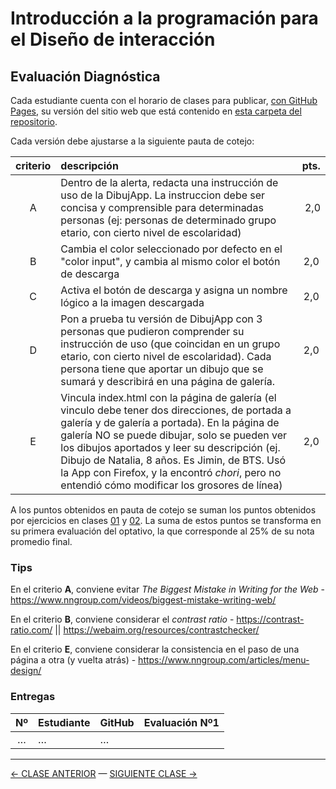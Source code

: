 # Introducción a la programación para el Diseño de interacción

## Evaluación Diagnóstica

Cada estudiante cuenta con el horario de clases para publicar, [con GitHub Pages](https://docs.github.com/es/free-pro-team@latest/github/working-with-github-pages/configuring-a-publishing-source-for-your-github-pages-site), su versión del sitio web que está contenido en [esta carpeta del repositorio](https://profesorfaco.github.io/interaccion/sesion_03/).

Cada versión debe ajustarse a la siguiente pauta de cotejo:

| criterio | descripción             | pts. |
|:----:|:----------------------------|:----:|
| A	| Dentro de la alerta, redacta una instrucción de uso de la DibujApp. La instruccion debe ser concisa y comprensible para determinadas personas (ej: personas de determinado grupo etario, con cierto nivel de escolaridad)	| 2,0 |
| B	| Cambia el color seleccionado por defecto en el "color input", y cambia al mismo color el botón de descarga | 2,0 |
| C	| Activa el botón de descarga y asigna un nombre lógico a la imagen descargada	| 2,0 |
| D	| Pon a prueba tu versión de DibujApp con 3 personas que pudieron comprender su instrucción de uso (que coincidan en un grupo etario, con cierto nivel de escolaridad). Cada persona tiene que aportar un dibujo que se sumará y describirá en una página de galería.	| 2,0 |
| E	| Vincula index.html con la página de galería (el vinculo debe tener dos direcciones, de portada a galería y de galería a portada). En la página de galería NO se puede dibujar, solo se pueden ver los dibujos aportados y leer su descripción (ej. Dibujo de Natalia, 8 años. Es Jimin, de BTS. Usó la App con Firefox, y la encontró *chori*, pero no entendió cómo modificar los grosores de línea) |	2,0 |

A los puntos obtenidos en pauta de cotejo se suman los puntos obtenidos por ejercicios en clases [01](https://github.com/profesorfaco/dno037-2021/tree/main/clase-01) y [02](https://github.com/profesorfaco/dno037-2021/tree/main/clase-02). La suma de estos puntos se transforma en su primera evaluación del optativo, la que corresponde al 25% de su nota promedio final.

### Tips 

En el criterio **A**, conviene evitar *The Biggest Mistake in Writing for the Web* - https://www.nngroup.com/videos/biggest-mistake-writing-web/

En el criterio **B**, conviene considerar el *contrast ratio* - https://contrast-ratio.com/ || https://webaim.org/resources/contrastchecker/

En el criterio **E**, conviene considerar la consistencia en el paso de una página a otra (y vuelta atrás) - https://www.nngroup.com/articles/menu-design/


### Entregas

| Nº   | Estudiante      | GitHub    | Evaluación Nº1 |
|:----:|:----------------|:----------|:-------------------|
| … | … | … |


- - - - - - - 

[← CLASE ANTERIOR](https://github.com/profesorfaco/interaccion/tree/main/sesion_02) — [SIGUIENTE CLASE →](https://github.com/profesorfaco/interaccion/tree/main/sesion_04)
